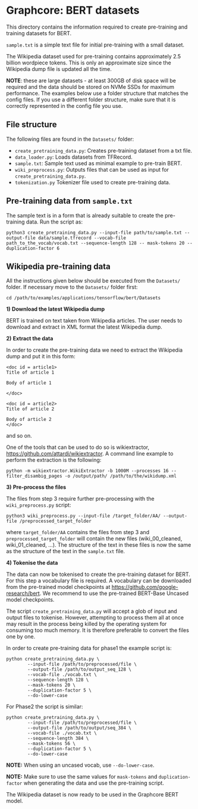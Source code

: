 # Graphcore: BERT datasets

This directory contains the information required to create pre-training and training datasets for BERT.

`sample.txt` is a simple text file for initial pre-training with a small dataset.

The Wikipedia dataset used for pre-training contains approximately 2.5 billion wordpiece tokens. This is only an approximate size since the Wikipedia dump file is updated all the time.

**NOTE**: these are large datasets - at least 300GB of disk space will be required and the data should be stored on NVMe SSDs for maximum performance. The examples below use a folder structure that matches the config files. If you use a different folder structure, make sure that it is correctly represented in the config file you use.

## File structure

The following files are found in the `Datasets/` folder:

* `create_pretraining_data.py`: Creates pre-training dataset from a txt file.
* `data_loader.py`: Loads datasets from TFRecord.
* `sample.txt`:  Sample text used as minimal example to pre-train BERT.
* `wiki_preprocess.py`: Outputs files that can be used as input for  `create_pretraining_data.py`.
* `tokenization.py` Tokenizer file used to create pre-training data.


## Pre-training data from `sample.txt`

The sample text is in a form that is already suitable to create the pre-training data. Run the script as:

`python3 create_pretraining_data.py --input-file path/to/sample.txt --output-file data/sample.tfrecord --vocab-file path_to_the_vocab/vocab.txt --sequence-length 128 -- mask-tokens 20 --duplication-factor 6`

## Wikipedia pre-training data

All the instructions given below should be executed from the `Datasets/` folder. If necessary move to the  `Datasets/` folder first:

```shell
cd /path/to/examples/applications/tensorflow/bert/Datasets
```

**1)** **Download the latest Wikipedia dump**

BERT is trained on text taken from Wikipedia articles.
The user needs to download and extract in XML format the latest Wikipedia dump.


**2)** **Extract the data**

In order to create the pre-training data we need to extract the Wikipedia dump and put it in this form:

```
<doc id = article1>
Title of article 1

Body of article 1

</doc>

<doc id = article2>
Title of article 2

Body of article 2
</doc>
```

and so on.

One of the tools that can be used to do so is wikiextractor, https://github.com/attardi/wikiextractor.
A command line example to perform the extraction is the following:

```shell
python -m wikiextractor.WikiExtractor -b 1000M --processes 16 --filter_disambig_pages -o /output/path/ /path/to/the/wikidump.xml
```

**3)** **Pre-process the files**

The files from step 3 require further pre-processing with the `wiki_preprocess.py` script:

`python3 wiki_preprocess.py --input-file /target_folder/AA/ --output-file /preprocessed_target_folder`

where `target_folder/AA` contains the files from step 3 and `preprocessed_target_folder` will contain the new files (wiki_00_cleaned, wiki_01_cleaned, ...). The structure of the text in these files is now the same as the structure of the text in the `sample.txt` file.

**4) Tokenise the data**

The data can now be tokenised to create the pre-training dataset for BERT. For this step a vocabulary file is required. A vocabulary can be downloaded from the pre-trained model checkpoints at https://github.com/google-research/bert. We recommend to use the pre-trained BERT-Base Uncased model checkpoints. 

The script `create_pretraining_data.py` will accept a glob of input and output files to tokenise. However, attempting to process them all at once may result in the process being killed by the operating system for consuming too much memory. It is therefore preferable to convert the files one by one.

In order to create pre-training data for phase1 the example script is:

```shell
python create_pretraining_data.py \
        --input-file /path/to/preprocessed/file \
        --output-file /path/to/output_seq_128 \
        --vocab-file ./vocab.txt \
        --sequence-length 128 \
        --mask-tokens 20 \
        --duplication-factor 5 \
        --do-lower-case
```

For Phase2 the script is similar:

```shell
python create_pretraining_data.py \
        --input-file /path/to/preprocessed/file \
        --output-file /path/to/output/seq_384 \
        --vocab-file ./vocab.txt \
        --sequence-length 384 \
        --mask-tokens 56 \
        --duplication-factor 5 \
        --do-lower-case
```


**NOTE:** When using an uncased vocab, use `--do-lower-case`.

**NOTE:** Make sure to use the same values for `mask-tokens` and `duplication-factor` when generating the data and use the pre-training script. 

The Wikipedia dataset is now ready to be used in the Graphcore BERT model.

